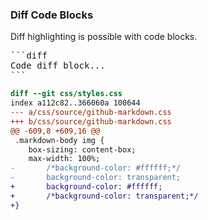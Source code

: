 ### Diff Code Blocks

Diff highlighting is possible with code blocks.

<pre lang="md">
&#96;&#96;&#96;diff
Code diff block...
&#96;&#96;&#96;
</pre>

```diff
diff --git css/styles.css
index a112c82..366060a 100644
--- a/css/source/github-markdown.css
+++ b/css/source/github-markdown.css
@@ -609,8 +609,16 @@
 .markdown-body img {
	box-sizing: content-box;
	max-width: 100%;
-       /*background-color: #ffffff;*/
-       background-color: transparent;
+       background-color: #ffffff;
+       /*background-color: transparent;*/
+}
```
